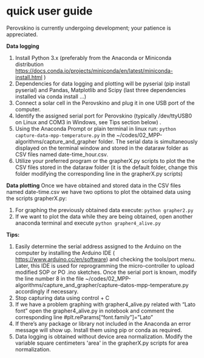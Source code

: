 # quick user guide
Perovskino is currently undergoing development; your patience is appreciated.

**Data logging**

1. Install Python 3.x (preferably from the Anaconda or Miniconda distribution <https://docs.conda.io/projects/miniconda/en/latest/miniconda-install.html> ) 
2. Dependencies for data logging and plotting will be pyserial (pip install pyserial) and Pandas, Matplotlib and Scipy (last three dependencies installed via conda install ...) 
3. Connect a solar cell in the Perovskino and plug it in one USB port of the computer.
4. Identify the assigned serial port for Perovskino (typically /dev/ttyUSB0 on Linux and COM3 in Windows, see Tips section below) .
5. Using the Anaconda Prompt or plain terminal in linux run: ``python capture-data-mpp-temperature.py`` in the ~/codes/02_MPP-algorithms/capture_and_grapher folder. The serial data is simultaneously displayed on the terminal window and stored in the dataraw folder as CSV files named date-time_hour.csv.
6. Utilize your preferred program or the grapherX.py scripts to plot the the CSV files stored in the dataraw folder (it is the default folder, change this folder modifying the corresponding line in the grapherX.py scripts)


**Data plotting**
Once we have obtained and stored data in the CSV files named date-time.csv we have two options to plot the obtained data using the scripts grapherX.py:

1. For graphing the previously obtained data execute: ``python grapher2.py`` 
2. If we want to plot the data while they are being obtained, open another anaconda terminal and execute ``python grapher4_alive.py`` 


**Tips:**

1. Easily determine the serial address assigned to the Arduino on the computer by installing the Arduino IDE ( <https://www.arduino.cc/en/software>) and checking the tools/port menu. Later, this IDE is used for reprogramming the micro-controller to upload modified SOP or PO .ino sketches. Once the serial port is known, modify the line number 8 in the file ~/codes/02_MPP-algorithms/capture_and_grapher/capture-datos-mpp-temperature.py accordingly if necessary.
2. Stop capturing data using control + C
3. If we have a problem graphing with grapher4_alive.py related with “Lato font” open the grapher4_alive.py in notebook and comment the corresponding line #plt.reParams[“font.family”]=”Lato”
4. If there’s any package or library not included in the Anaconda an error message will show up. Install them using pip or conda as required.
5. Data logging is obtained without device area normalization. Modify the variable square centimeters 'area' in the grapherX.py scripts for area normalization. 


